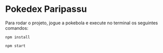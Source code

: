 # Pokedex Paripassu

Para rodar o projeto, jogue a pokebola e execute no terminal os seguintes comandos: 

`npm install`

`npm start`
